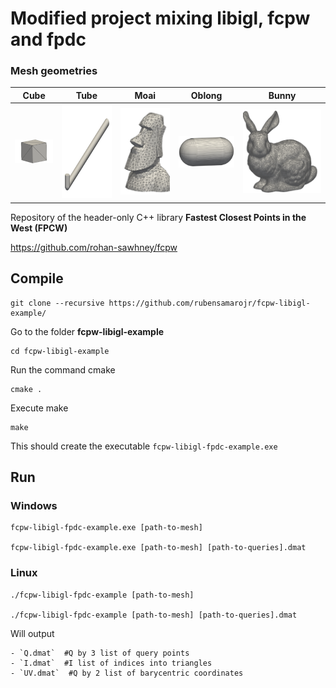 # Modified project mixing libigl, fcpw and fpdc

### Mesh geometries

Cube | Tube | Moai | Oblong | Bunny
:-------------------------:|:-------------------------:|:-------------------------:|:-------------------------:|:-------------------------:
<img src="https://github.com/rubensamarojr/fcpw-libigl-example/blob/main/images/Cube-01.png"  width="100">  |  <img src="https://github.com/rubensamarojr/fcpw-libigl-example/blob/main/images/Tube-01.png" height="150"> | <img src="https://github.com/rubensamarojr/fcpw-libigl-example/blob/main/images/Moai-01.png"  width="150">  |  <img src="https://github.com/rubensamarojr/fcpw-libigl-example/blob/main/images/Oblong-01.png"  width="150">  |  <img src="https://github.com/rubensamarojr/fcpw-libigl-example/blob/main/images/Bunny-01.png"  width="250">

Repository of the header-only C++ library **Fastest Closest Points in the West (FPCW)**

https://github.com/rohan-sawhney/fcpw

## Compile

    git clone --recursive https://github.com/rubensamarojr/fcpw-libigl-example/

Go to the folder **fcpw-libigl-example**

    cd fcpw-libigl-example

Run the command cmake

    cmake .

Execute make

    make

This should create the executable `fcpw-libigl-fpdc-example.exe`

## Run

### Windows
    fcpw-libigl-fpdc-example.exe [path-to-mesh] 

    fcpw-libigl-fpdc-example.exe [path-to-mesh] [path-to-queries].dmat

### Linux
    ./fcpw-libigl-fpdc-example [path-to-mesh] 

    ./fcpw-libigl-fpdc-example [path-to-mesh] [path-to-queries].dmat

Will output 

    - `Q.dmat`  #Q by 3 list of query points
    - `I.dmat`  #I list of indices into triangles
    - `UV.dmat`  #Q by 2 list of barycentric coordinates
